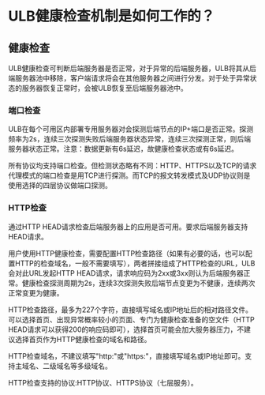 

# ULB健康检查机制是如何工作的？

## 健康检查

ULB健康检查可判断后端服务器是否正常，对于异常的后端服务器，ULB将其从后端服务器池中移除，客户端请求将会在其他服务器之间进行分发。对于处于异常状态的服务器恢复正常时，会被ULB恢复至后端服务器池中。

### 端口检查 

ULB在每个可用区内部署专用服务器对会探测后端节点的IP+端口是否正常。探测频率为2s，连续三次探测失败后端服务器状态异常，连续三次探测正常，则后端服务器状态正常。注意：数据更新有6s延迟，故健康检查状态或有6s延迟。

所有协议均支持端口检查。但检测状态略有不同：HTTP、HTTPS以及TCP的请求代理模式的端口检查是用TCP进行探测。而TCP的报文转发模式及UDP协议则是使用选择的四层协议做端口探测。

### HTTP检查

 通过HTTP HEAD请求检查后端服务器上的应用是否可用。要求后端服务器支持HEAD请求。

用户使用HTTP健康检查，需要配置HTTP检查路径（如果有必要的话，也可以配置HTTP的检查域名，一般不需要填写），两者拼接组成了HTTP检查的URL，ULB会对此URL发起HTTP HEAD请求，请求响应码为2xx或3xx则认为后端服务器正常。健康检查探测周期为2s，连续3次探测失败后端节点变更为不健康，连续两次正常变更为健康。

HTTP检查路径，最多为227个字符，直接填写域名或IP地址后的相对路径文件。可以选择首页、出现异常概率较小的页面、专门为健康检查准备的空文件（HTTP HEAD请求可以获得200的响应码即可），选择首页可能会加大服务器压力，不建议选择首页作为HTTP健康检查的域名和路径。

HTTP检查域名，不建议填写"http:"或"https:"，直接填写域名或IP地址即可。支持主域名、二级域名等多级域名。

HTTP检查支持的协议:HTTP协议、HTTPS协议（七层服务）。

